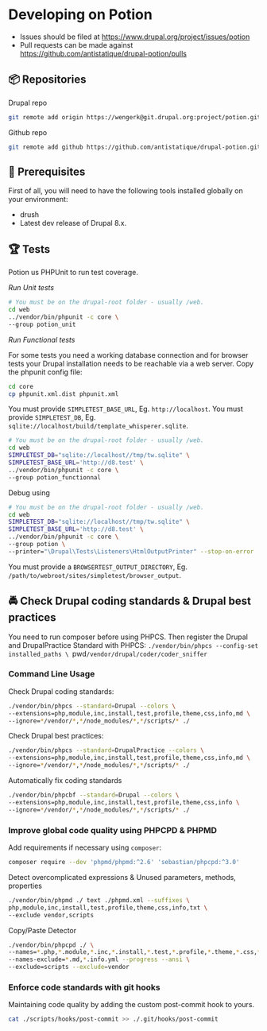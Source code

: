 # Developing on Potion

* Issues should be filed at
https://www.drupal.org/project/issues/potion
* Pull requests can be made against
https://github.com/antistatique/drupal-potion/pulls

## 📦 Repositories

Drupal repo

  ```bash
  git remote add origin https://wengerk@git.drupal.org:project/potion.git
  ```

Github repo

  ```bash
  git remote add github https://github.com/antistatique/drupal-potion.git
  ```

## 🔧 Prerequisites

First of all, you will need to have the following tools installed
globally on your environment:

  * drush
  * Latest dev release of Drupal 8.x.

## 🏆 Tests

Potion us PHPUnit to run test coverage.

*Run Unit tests*

  ```bash
  # You must be on the drupal-root folder - usually /web.
  cd web
  ../vendor/bin/phpunit -c core \
  --group potion_unit
  ```

*Run Functional tests*

For some tests you need a working database connection and for browser tests
your Drupal installation needs to be reachable via a web server.
Copy the phpunit config file:

  ```bash
  cd core
  cp phpunit.xml.dist phpunit.xml
  ```

You must provide `SIMPLETEST_BASE_URL`, Eg. `http://localhost`.
You must provide `SIMPLETEST_DB`,
Eg. `sqlite://localhost/build/template_whisperer.sqlite`.

  ```bash
  # You must be on the drupal-root folder - usually /web.
  cd web
  SIMPLETEST_DB="sqlite://localhost//tmp/tw.sqlite" \
  SIMPLETEST_BASE_URL='http://d8.test' \
  ../vendor/bin/phpunit -c core \
  --group potion_functionnal
  ```

Debug using

  ```bash
  # You must be on the drupal-root folder - usually /web.
  cd web
  SIMPLETEST_DB="sqlite://localhost//tmp/tw.sqlite" \
  SIMPLETEST_BASE_URL='http://d8.test' \
  ../vendor/bin/phpunit -c core \
  --group potion \
  --printer="\Drupal\Tests\Listeners\HtmlOutputPrinter" --stop-on-error
  ```

You must provide a `BROWSERTEST_OUTPUT_DIRECTORY`,
Eg. `/path/to/webroot/sites/simpletest/browser_output`.

## 🚔 Check Drupal coding standards & Drupal best practices

You need to run composer before using PHPCS. Then register the Drupal
and DrupalPractice Standard with PHPCS:
`./vendor/bin/phpcs --config-set installed_paths \
`pwd`/vendor/drupal/coder/coder_sniffer`

### Command Line Usage

Check Drupal coding standards:

  ```bash
  ./vendor/bin/phpcs --standard=Drupal --colors \
  --extensions=php,module,inc,install,test,profile,theme,css,info,md \
  --ignore=*/vendor/*,*/node_modules/*,*/scripts/* ./
  ```

Check Drupal best practices:

  ```bash
  ./vendor/bin/phpcs --standard=DrupalPractice --colors \
  --extensions=php,module,inc,install,test,profile,theme,css,info,md \
  --ignore=*/vendor/*,*/node_modules/*,*/scripts/* ./
  ```

Automatically fix coding standards

  ```bash
  ./vendor/bin/phpcbf --standard=Drupal --colors \
  --extensions=php,module,inc,install,test,profile,theme,css,info \
  --ignore=*/vendor/*,*/node_modules/*,*/scripts/* ./
  ```

### Improve global code quality using PHPCPD & PHPMD

Add requirements if necessary using `composer`:

  ```bash
  composer require --dev 'phpmd/phpmd:^2.6' 'sebastian/phpcpd:^3.0'
  ```

Detect overcomplicated expressions & Unused parameters, methods, properties

  ```bash
  ./vendor/bin/phpmd ./ text ./phpmd.xml --suffixes \
  php,module,inc,install,test,profile,theme,css,info,txt \
  --exclude vendor,scripts
  ```

Copy/Paste Detector

  ```bash
  ./vendor/bin/phpcpd ./ \
  --names=*.php,*.module,*.inc,*.install,*.test,*.profile,*.theme,*.css,*.info,*.txt \
  --names-exclude=*.md,*.info.yml --progress --ansi \
  --exclude=scripts --exclude=vendor
  ```

### Enforce code standards with git hooks

Maintaining code quality by adding the custom post-commit hook to yours.

  ```bash
  cat ./scripts/hooks/post-commit >> ./.git/hooks/post-commit
  ```
